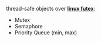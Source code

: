 thread-safe objects over [**linux futex**](https://man7.org/linux/man-pages/man2/futex.2.html):
- Mutex
- Semaphore
- Priority Queue (min, max)